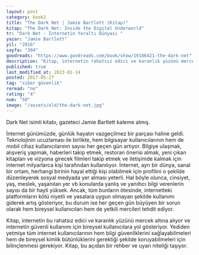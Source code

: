 ```yaml
---
layout: post
category: book2
title: "The Dark Net | Jamie Bartlett (Kitap)"
kitap: "The Dark Net: Inside the Digital Underworld"
tr: "Dark Net - İnternetin Yeraltı Dünyası "
yazar: "Jamie Bartlett"
yil: "2016"
sayfa: "304"
goodreads: "https://www.goodreads.com/book/show/19186421-the-dark-net"
description: "Kitap, internetin rahatsız edici ve karanlık yüzünü mercek altına alıyor ve internetin güvenli kullanımı için bireysel kullanıcılara yol gösteriyor."
published: true
last_modified_at: 2023-01-14
posted: 2017-05-27
tag: "siber güvenlik"
reread: "no"
rating: "4"
num: "58"
image: "/assets/old/the-dark-net.jpg"
---
```


Dark Net isimli kitabı, gazeteci Jamie Bartlett kaleme almış.

İnternet günümüzde, günlük hayatın vazgeçilmez bir parçası haline geldi. Teknolojinin ucuzlaması ile birlikte, hem bilgisayar kullanıcılarının hem de mobil cihaz kullanıcılarının sayısı her geçen gün artıyor. Bilgiye ulaşmak, alışveriş yapmak, haberleri takip etmek, restoran önerisi almak, yeni çıkan kitapları ve vizyona girecek filmleri takip etmek ve iletişimde kalmak için internet milyarlarca kişi tarafından kullanılıyor. İnternet, ayrı bir dünya, sanal bir ortam, herhangi birinin hayal ettiği kişi olabilmek için profilini o şekilde düzenleyerek sosyal medyada yer alması yeterli. Hal böyle olunca, cinsiyet, yaş, meslek, yaşanılan yer vb konularda yanlış ve yanıltıcı bilgi verenlerin sayısı da bir hayli yüksek. Ancak, tüm bunların ötesinde, internetteki platformların kötü niyetli ve yasalara uygun olmayan şekilde kullanımı giderek artış gösteriyor, bu durum ise her geçen gün büyüyen bir sorun olarak hem bireysel kullanıcıları hem de yetkili mercileri tehdit ediyor.

Kitap, internetin bu rahatsız edici ve karanlık yüzünü mercek altına alıyor ve internetin güvenli kullanımı için bireysel kullanıcılara yol gösteriyor. Yediden yetmişe tüm internet kullanıcılarının hem bilgi güvenliklerini sağlayabilmeleri hem de bireysel kimlik bütünlüklerini gerektiği şekilde koruyabilmeleri için bilinçlenmesi gerekiyor. Kitap, bu açıdan bir rehber ve uyarı niteliği taşıyor.

